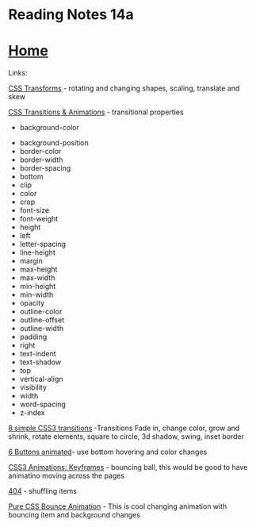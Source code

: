 # Reading Notes 14a


# [Home](https://github.com/MISalz/201_Reading_notes_022022)

Links:

[CSS Transforms](https://learn.shayhowe.com/advanced-html-css/css-transforms/) - rotating and changing shapes, scaling, translate and skew 

[CSS Transitions & Animations](https://learn.shayhowe.com/advanced-html-css/transitions-animations/) - transitional properties <ul><li>background-color</li>
<li>background-position</li>
<li>border-color</li>
<li>border-width</li>
<li>border-spacing</li>
<li>bottom</li>
<li>clip</li>
<li>color</li>
<li>crop</li>
<li>font-size</li>
<li>font-weight</li>
<li>height</li>
<li>left</li>
<li>letter-spacing</li>
<li>line-height</li>
<li>margin</li>
<li>max-height</li>
<li>max-width</li>
<li>min-height</li>
<li>min-width</li>
<li>opacity</li>
<li>outline-color</li>
<li>outline-offset</li>
<li>outline-width</li>
<li>padding</li>
<li>right</li>
<li>text-indent</li>
<li>text-shadow</li>
<li>top</li>
<li>vertical-align</li>
<li>visibility</li>
<li>width</li>
<li>word-spacing</li>
<li>z-index</li></ul>

[8 simple CSS3 transitions](https://www.webdesignerdepot.com/2014/05/8-simple-css3-transitions-that-will-wow-your-users) -Transitions Fade in, change color, grow and shrink, rotate elements, square to circle, 3d shadow, swing, inset border

[6 Buttons animated](https://codepen.io/retyui/pen/ByoaXV)- use bottom hovering and color changes

[CSS3 Animations: Keyframes](https://codepen.io/akshaychauhan/pen/dyBqVo) - bouncing ball, this would be good to have animatino moving across the pages

[404](http://codepen.io/kieranfivestars/pen/MYdQxX) - shuffling items

[Pure CSS Bounce Animation](https://codepen.io/dp_lewis/pen/QWMxRR) - This is cool changing animation with bouncing item and background changes